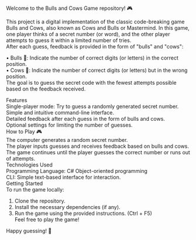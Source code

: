 Welcome to the Bulls and Cows Game repository! 🎮 <br />

This project is a digital implementation of the classic code-breaking game Bulls and Cows, also known as Cows and Bulls or Mastermind. In this game, one player thinks of a secret number (or word), and the other player attempts to guess it within a limited number of tries. <br /> After each guess, feedback is provided in the form of "bulls" and "cows": <br />

 • Bulls 🐂: Indicate the number of correct digits (or letters) in the correct position. <br />
 • Cows 🐄: Indicate the number of correct digits (or letters) but in the wrong position. <br />
The goal is to guess the secret code with the fewest attempts possible based on the feedback received. <br />

Features <br />
Single-player mode: Try to guess a randomly generated secret number. <br />
Simple and intuitive command-line interface. <br />
Detailed feedback after each guess in the form of bulls and cows. <br />
Optional settings for limiting the number of guesses. <br />
How to Play 🎮 <br /> 
The computer generates a random secret number. <br />
The player inputs guesses and receives feedback based on bulls and cows. <br />
The game continues until the player guesses the correct number or runs out of attempts.  <br />
Technologies Used <br />
Programming Language: C# Object-oriented programming <br />
CLI: Simple text-based interface for interaction. <br />
Getting Started <br />
To run the game locally: 
1. Clone the repository. <br />
2. Install the necessary dependencies (if any). <br />
3. Run the game using the provided instructions. (Ctrl + F5) <br />
Feel free to play the game! <br />

Happy guessing! 🎉
